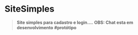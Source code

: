 # SiteSimples
> **Site simples para cadastro e login....**
>  **OBS: Chat esta em desenvolvimento**
**#protótipo**
